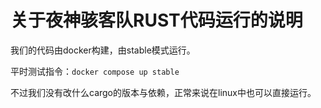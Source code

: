 # 关于夜神骇客队RUST代码运行的说明

我们的代码由docker构建，由stable模式运行。

平时测试指令：`docker compose up stable`

不过我们没有改什么cargo的版本与依赖，正常来说在linux中也可以直接运行。
